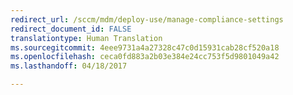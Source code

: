 ```yaml
---
redirect_url: /sccm/mdm/deploy-use/manage-compliance-settings
redirect_document_id: FALSE
translationtype: Human Translation
ms.sourcegitcommit: 4eee9731a4a27328c47c0d15931cab28cf520a18
ms.openlocfilehash: ceca0fd883a2b03e384e24cc753f5d9801049a42
ms.lasthandoff: 04/18/2017

---
```


